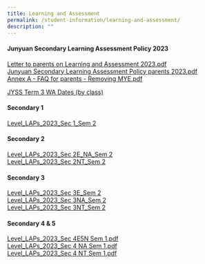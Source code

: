 ```yaml
---
title: Learning and Assessment
permalink: /student-information/learning-and-assessment/
description: ""
---
```

<h4><strong>Junyuan Secondary Learning Assessment Policy 2023</strong></h4>
<p><a href="/files/1%20Letter%20to%20parents%20on%20Learning%20and%20Assessment%202023.pdf" target="_blank" rel="noopener">Letter to parents on Learning and Assessment 2023.pdf</a><br><a href="/files/2%20Junyuan%20Secondary%20Learning%20Assessment%20Policy%20parents%202023.pdf" target="_blank" rel="noopener">Junyuan Secondary Learning Assessment Policy parents 2023.pdf</a><br><a href="/files/junyuan%20secondary%20learning%20assessment%20policy%20(parents)%2003%20oct%202023.pdf" target="_blank" rel="noopener">Annex A - FAQ for parents - Removing MYE.pdf</a></p>

[JYSS Term 3 WA Dates (by class)](https://docs.google.com/spreadsheets/d/1ynkQithl5IY8UKPamlcRcfBx8PMrTjuGLlppgAeOAA4/edit?usp=sharing)

<h4><strong>Secondary 1</strong></h4>

<a href="/files/level_laps_2023_sec%201_sem%202.pdf" target="_blank" rel="noopener">Level_LAPs_2023_Sec 1_Sem 2</a>

<h4><strong>Secondary 2</strong></h4>
<p><a href="/files/level_laps_2023_sec%202e_na_sem%202.pdf" target="_blank" rel="noopener">Level_LAPs_2023_Sec 2E_NA_Sem 2</a><br>
	<a href="/files/level_laps_2023_sec%202nt_sem%202.pdf" target="_blank" rel="noopener">Level_LAPs_2023_Sec 2NT_Sem 2</a>
	
	
</p><h4><strong>Secondary 3</strong></h4>
<a href="/files/level_laps_2023_sec%203e_sem%202.pdf" target="_blank" rel="noopener">Level_LAPs_2023_Sec 3E_Sem 2</a><br>
	<a href="/files/level_laps_2023_sec%203na_sem%202.pdf" target="_blank" rel="noopener">Level_LAPs_2023_Sec 3NA_Sem 2</a><br>
		<a href="/files/level_laps_2023_sec%203nt_sem%202.pdf" target="_blank" rel="noopener">Level_LAPs_2023_Sec 3NT_Sem 2</a><br>
	
	
<h4><strong>Secondary 4 &amp; 5</strong></h4>
<p><a href="/files/Level_LAPs_2023_Sec%204E5N_Sem%201.pdf" target="_blank" rel="noopener">Level_LAPs_2023_Sec 4E5N Sem 1.pdf</a><br><a href="/files/Level_LAPs_2023_Sec%204N_Sem%201.pdf" target="_blank" rel="noopener">Level_LAPs_2023_Sec 4 NA Sem 1.pdf</a><br><a href="/files/Level_LAPs_2023_Sec%204NT_Sem%201.pdf" target="_blank" rel="noopener">Level_LAPs_2023_Sec 4 NT Sem 1.pdf</a></p>